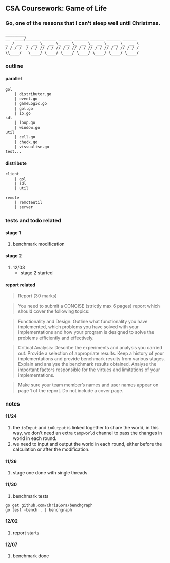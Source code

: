 ## CSA Coursework: Game of Life

### Go, one of the reasons that I can't sleep well until Christmas.

```txt
_________                                                 
__  ____/______ ______ ______ ______ ______ ______ ______ 
_  / __  _  __ \_  __ \_  __ \_  __ \_  __ \_  __ \_  __ \
/ /_/ /  / /_/ // /_/ // /_/ // /_/ // /_/ // /_/ // /_/ /
\\____/   \____/ \____/ \____/ \____/ \____/ \____/ \____/ 

```

### outline

#### parallel
```txt
gol 
    | distributor.go
    | event.go
    | gameLogic.go
    | gol.go
    | io.go
sdl
    | loop.go
    | window.go
util
    | cell.go
    | check.go
    | vissualise.go
test...

```

#### distribute
```txt
client
    | gol
    | sdl
    | util

remote
    | remoteutil
    | server
```


### tests and todo related

#### stage 1
1. benchmark modification
        
#### stage 2
1. 12/03
    - stage 2 started

#### report related
>Report (30 marks)
 
>You need to submit a CONCISE (strictly max 6 pages) report which should cover the following topics:
 
>Functionality and Design: Outline what functionality you have implemented, which problems you have solved with your implementations and how your program is designed to solve the problems efficiently and effectively.
 
>Critical Analysis: Describe the experiments and analysis you carried out. Provide a selection of appropriate results. Keep a history of your implementations and provide benchmark results from various stages. Explain and analyse the benchmark results obtained. Analyse the important factors responsible for the virtues and limitations of your implementations.
 
>Make sure your team member’s names and user names appear on page 1 of the report. Do not include a cover page.


### notes

#### 11/24
1. the `ioInput` and `ioOutput` is linked together to share the world, in this way, we don't need an extra `tempworld` channel to pass the changes in world in each round.
2. we need to input and output the world in each round, either before the calculation or after the modification.

#### 11/26
1. stage one done with single threads

#### 11/30
1. benchmark tests
```linux
go get github.com/ChrisGora/benchgraph
go test -bench . | benchgraph
```

#### 12/02
1. report starts

#### 12/07
1. benchmark done








